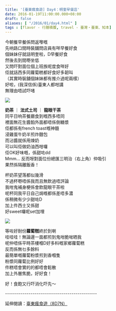 ```yaml
---
title: '[臺東瘋食遊] Day4：明奎早餐店'
date: 2016-01-19T11:00:00.000+08:00
draft: false
aliases: [ "/2016/01/day4.html" ]
tags : [flavor - 行膳積腹, travel - 臺灣・臺東、知本]
---
```


今朝餐早餐係問返嚟嘅  
先响路口間時裝舖問店員有咩早餐好食  
個妹妹仔就話明奎啦，D早餐好食  
然後去到間嘢坐低  
又問吓對面位個上班族呢度食咩好  
佢就話西多同蘿蔔糕都好食好多韌叫  
（其實時裝舖個妹妹都有推介過呢兩樣）  
好啦，(我深信係)臺東人都咁講  
無理由唔試吓啫  

[![](https://c2.staticflickr.com/6/5118/29433870204_b53d366987_z.jpg)](https://c2.staticflickr.com/6/5118/29433870204_b53d366987_z.jpg)

**奶茶** ｜ **法式土司** ｜ **龍眼干茶**  
同平日响茶餐廳食到嘅西多唔同  
裡面無花生醬餡外面都唔係倒糖漿  
佢都係有french toast嘅神髓  
浸雞蛋牛奶半煎炸麵包  
而沾醬就係用煉奶  
可以叫佢做奶油西咁囉  
佢OK好味嘅，係甜咗dd  
Mmm... 反而呀對面位份總匯三明治（右上角）仲吸引  
果然係隔離飯香！  
  
杯奶茶望落都似幾滑  
不過杯嘢唔係我而且無飲過唔評論  
我咁鬼補身梗係會飲龍眼干茶啦  
呢杯同我平日自己焗嘅都係差唔多濃  
係稍微有少少甜咗D  
加上件西士又係甜  
好sweet囉呢set加埋  

[![](https://c1.staticflickr.com/9/8537/30061252015_089c22a2a3_z.jpg)](https://c1.staticflickr.com/9/8537/30061252015_089c22a2a3_z.jpg)

等咗好耐份**蘿蔔糕**終於到喇  
哇哇哇！無論邊一面都煎到鬼咁脆啱晒我  
呢仲唔係平時茶樓嗰D好多料嘅家鄉蘿蔔糕  
反而係無乜多餘料  
最簡單嘅蘿蔔粉漿煎到香嗰隻  
粉漿同蘿蔔比例好好  
件糕唔會實的的都唔會鬆散  
加上外層焦脆，好好食！  
  
好！食飽又行吓消化吓先～  
  
\-----------------------------------------------  
  
延伸閱讀：[臺東瘋食遊（8D7N）](http://www.hidie.net/2016/03/8d7n.html)